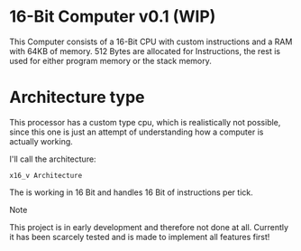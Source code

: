 # 16-Bit Computer v0.1 (WIP)
This Computer consists of a 16-Bit CPU with custom instructions and a RAM with 64KB of memory.
512 Bytes are allocated for Instructions, the rest is used for either program memory or the stack memory.

# Architecture type
This processor has a custom type cpu, which is realistically not possible, since this one is just an attempt of understanding how a computer is actually working.

I'll call the architecture:

    x16_v Architecture

The is working in 16 Bit and handles 16 Bit of instructions per tick.

> [!NOTE]
> This project is in early development and therefore not done at all. Currently it has been scarcely tested and is made to implement all features first!